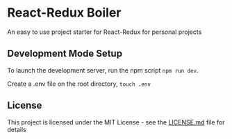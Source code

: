 # React-Redux Boiler

An easy to use project starter for React-Redux for personal projects

## Development Mode Setup

To launch the development server, run the npm script `npm run dev`. 

Create a .env file on the root directory, `touch .env`

## License

This project is licensed under the MIT License - see the [LICENSE.md](LICENSE.md) file for details
